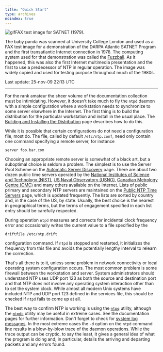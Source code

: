 ```yaml
---
title: "Quick Start"
type: archives
noindex: true
---
```


![gif](/archives/pic/panda.gif)FAX test image for SATNET (1979).

The baby panda was scanned at University College London and used as a FAX test image for a demonstration of the DARPA Atlantic SATNET Program and the first transatlantic Internet connection in 1978. The computing system used for that demonstration was called the [Fuzzball](/reflib/papers/fuzz.pdf). As it happened, this was also the first Internet multimedia presentation and the first to use a predecessor of NTP in regular operation. The image was widely copied and used for testing purpose throughout much of the 1980s.

Last update: 25-nov-09 22:13 UTC

* * *

For the rank amateur the sheer volume of the documentation collection must be intimidating. However, it doesn't take much to fly the <code>ntpd</code> daemon with a simple configuration where a workstation needs to synchronize to some server elsewhere in the Internet. The first thing is to build the distribution for the particular workstation and install in the usual place. The [Building and Installing the Distribution](/archives/4.2.6-series/build/) page describes how to do this.

While it is possible that certain configurations do not need a configuration file, most do. The file, called by default <code>/etc/ntp.conf</code>, need only contain one command specifying a remote server, for instance

`server foo.bar.com`

Choosing an appropriate remote server is somewhat of a black art, but a suboptimal choice is seldom a problem. The simplest is to use the Server Pool Scheme on the [Automatic Server Discovery](/archives/4.2.6-series/manyopt/) page. There are about two dozen public time servers operated by the [National Institutes of Science and Technology (NIST)](https://tf.nist.gov/tf-cgi/servers.cgi), [US Naval Observatory (USNO)](https://www.usno.navy.mil/USNO/time/ntp/), [Canadian Metrology Centre (CMC)](https://nrc.canada.ca/en/certifications-evaluations-standards/canadas-official-time/network-time-protocol-ntp/) and many others available on the Internet. Lists of public primary and secondary NTP servers are maintained on the [Public NTP Time Servers](https://support.ntp.org/bin/view/Servers/WebHome) page, which is updated frequently. The lists are sorted by country and, in the case of the US, by state. Usually, the best choice is the nearest in geographical terms, but the terms of engagement specified in each list entry should be carefully respected.

During operation <code>ntpd</code> measures and corrects for incidental clock frequency error and occasionally writes the current value to a file specified by the

`driftfile /etc/ntp.drift`

configuration command. If <code>ntpd</code> is stopped and restarted, it initializes the frequency from this file and avoids the potentially lengthy interval to relearn the correction.

That's all there is to it, unless some problem in network connectivity or local operating system configuration occurs. The most common problem is some firewall between the workstation and server. System administrators should understand NTP uses UDP port 123 as both the source and destination port and that NTP does not involve any operating system interaction other than to set the system clock. While almost all modern Unix systems have included NTP and UDP port 123 defined in the services file, this should be checked if <code>ntpd</code> fails to come up at all.

The best way to confirm NTP is working is using the [<code>ntpq</code>](/archives/4.2.6-series/ntpq/) utility, although the [<code>ntpdc</code>](/archives/4.2.6-series/ntpdc/) utility may be useful in extreme cases. See the documentation pages for further information. Don't forget to check for [system log messages](/archives/4.2.6-series/msyslog/). In the most extreme cases the <code>-d</code> option on the <code>ntpd</code> command line results in a blow-by-blow trace of the daemon operations. While the trace output can be cryptic, to say the least, it gives a general idea of what the program is doing and, in particular, details the arriving and departing packets and any errors found.
